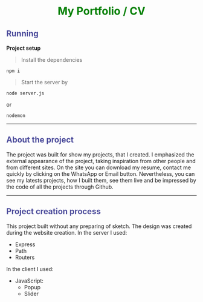 <h1 style="text-align: center; color: green;"><b>My Portfolio / CV</b></h1>

<h2 style="color: rgb(76, 76, 155);">Running</h2>

<b>Project setup</b>

> Install the dependencies
```
npm i
```
> Start the server by
```
node server.js
```
or
```
nodemon
```
<hr/>
<h2 style="color: rgb(76, 76, 155);">About the project</h2>
The project was built for show my projects, that I created. 
I emphasized the external appearance of the project, taking inspiration from other people and from different sites.
On the site you can download my resume, contact me quickly by clicking on the WhatsApp or Email button. Nevertheless, you can see my latests projects, how I built them, see them live and be impressed by the code of all the projects through Github.

<hr/>

<h2 style="color: rgb(76, 76, 155);">Project creation process</h2>

This project built without any preparing of sketch. The design was created during the website creation.
In the server I used:

- Express
- Path
- Routers

In the client I used:

- JavaScript:
  - Popup
  - Slider